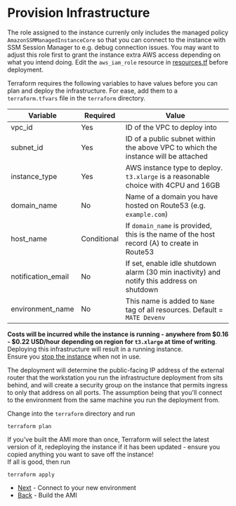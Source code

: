 # Provision Infrastructure

The role assigned to the instance currenly only includes the managed policy `AmazonSSMManagedInstanceCore` so that you can connect to the instance with SSM Session Manager to e.g. debug connection issues. You may want to adjust this role first to grant the instance extra AWS access depending on what you intend doing. Edit the `aws_iam_role` resource in [resources.tf](../terraform/resources.tf) before deployment.

Terraform requires the following variables to have values before you can plan and deploy the infrastructure. For ease, add them to a `terraform.tfvars` file in the `terraform` directory.

| Variable | Required | Value |
|----------|----------|-------|
| vpc_id | Yes | ID of the VPC to deploy into |
| subnet_id | Yes |ID of a public subnet within the above VPC to which the instance will be attached |
| instance_type | Yes | AWS instance type to deploy. `t3.xlarge` is a reasonable choice with 4CPU and 16GB |
| domain_name | No | Name of a domain you have hosted on Route53 (e.g. `example.com`) |
| host_name | Conditional | If `domain_name` is provided, this is the name of the host record (A) to create in Route53 |
| notification_email | No | If set, enable idle shutdown alarm (30 min inactivity) and notify this address on shutdown |
| environment_name | No | This name is added to `Name` tag of all resources. Default = `MATE Devenv` |

**Costs will be incurred while the instance is running - anywhere from $0.16 - $0.22 USD/hour depending on region for `t3.xlarge` at time of writing**. Deploying this infrastructure will result in a running instance.</br>Ensure you [stop the instance](./park.md) when not in use.

The deployment will determine the public-facing IP address of the external router that the workstation you run the infrastructure deployment from sits behind, and will create a security group on the instance that permits ingress to only that address on all ports. The assumption being that you'll connect to the environment from the same machine you run the deployment from.

Change into the `terraform` directory and run

```
terraform plan
```

If you've built the AMI more than once, Terraform will select the latest version of it, redeploying the instance if it has been updated - ensure you copied anything you want to save off the instance!</br>
If all is good, then run

```
terraform apply
```

* [Next](./connect.md) - Connect to your new environment
* [Back](./ami.md) - Build the AMI
